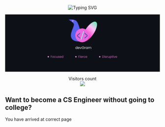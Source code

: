 <p align="center">
<img src="https://readme-typing-svg.herokuapp.com?font=Calligraffitti&size=35&pause=2000&color=F73867&multiline=true&width=435&height=65&lines=Welcome+to+my+Github+Profile" alt="Typing SVG" />
</p>

<p align="center"><img align="center" src="./assets/Admin-svg.svg" alt="Hitesh" /></p>

<p align="center">
  Visitors count<br>
  <img src="https://profile-counter.glitch.me/devGram-org/count.svg" />
</p>

<p align="center">
    <h2>Want to become a CS Engineer without going to college?</h2>
    <p>You have arrived at correct page</p>
</p>